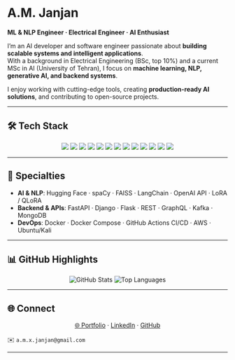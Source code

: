 <!--
  _____       _ _       _           
 |  ___|_   _(_) |_ ___| |__   __ _ 
 | |_  | | | | | __/ __| '_ \ / _` |
 |  _| | | |_| | | || (__| | | | (_| |
 |_|    \__,_|_|\__\___|_| |_|\__,_|
                                    
-->

# A.M. Janjan

**ML & NLP Engineer · Electrical Engineer · AI Enthusiast**

I’m an AI developer and software engineer passionate about **building scalable systems and intelligent applications**.  
With a background in Electrical Engineering (BSc, top 10%) and a current MSc in AI (University of Tehran), I focus on **machine learning, NLP, generative AI, and backend systems**.  

I enjoy working with cutting-edge tools, creating **production-ready AI solutions**, and contributing to open-source projects.

---

## 🛠️ Tech Stack

<p align="center">
  <img src="https://img.shields.io/badge/python-3670A0?style=for-the-badge&logo=python&logoColor=ffdd54" />
  <img src="https://img.shields.io/badge/c%2B%2B-%2300599C?style=for-the-badge&logo=c%2B%2B&logoColor=white" />
  <img src="https://img.shields.io/badge/TensorFlow-%23FF6F00?style=for-the-badge&logo=TensorFlow&logoColor=white" />
  <img src="https://img.shields.io/badge/PyTorch-%23EE4C2C?style=for-the-badge&logo=PyTorch&logoColor=white" />
  <img src="https://img.shields.io/badge/scikit--learn-%23F7931E?style=for-the-badge&logo=scikit-learn&logoColor=white" />
  <img src="https://img.shields.io/badge/Keras-%23D00000?style=for-the-badge&logo=Keras&logoColor=white" />
  <img src="https://img.shields.io/badge/FastAPI-005571?style=for-the-badge&logo=fastapi&logoColor=white" />
  <img src="https://img.shields.io/badge/Django-%23092E20?style=for-the-badge&logo=django&logoColor=white" />
  <img src="https://img.shields.io/badge/PostgreSQL-%23316192?style=for-the-badge&logo=postgresql&logoColor=white" />
  <img src="https://img.shields.io/badge/MySQL-%2300f?style=for-the-badge&logo=mysql&logoColor=white" />
  <img src="https://img.shields.io/badge/Docker-%230db7ed?style=for-the-badge&logo=docker&logoColor=white" />
  <img src="https://img.shields.io/badge/GitHub%20Actions-2088FF?style=for-the-badge&logo=github-actions&logoColor=white" />
  <img src="https://img.shields.io/badge/Linux-FCC624?style=for-the-badge&logo=linux&logoColor=black" />
</p>

---

## 🔧 Specialties

- **AI & NLP**: Hugging Face · spaCy · FAISS · LangChain · OpenAI API · LoRA / QLoRA  
- **Backend & APIs**: FastAPI · Django · Flask · REST · GraphQL · Kafka · MongoDB  
- **DevOps**: Docker · Docker Compose · GitHub Actions CI/CD · AWS · Ubuntu/Kali  

---

## 📊 GitHub Highlights

<p align="center">
  <img src="https://github-readme-stats.vercel.app/api?username=A-janjan&theme=gotham&hide_border=false&include_all_commits=true&count_private=true" alt="GitHub Stats" />
  <img src="https://github-readme-stats.vercel.app/api/top-langs/?username=A-janjan&theme=gotham&hide_border=false&include_all_commits=true&count_private=true&layout=compact" alt="Top Languages" />
</p>

---

## 🌐 Connect

<p align="center">
  <a href="https://a-janjan.github.io/" target="_blank">🌐 Portfolio</a> ·
  <a href="https://www.linkedin.com/in/amir-mohammad-janjan-181707286" target="_blank">LinkedIn</a> ·
  <a href="https://github.com/A-janjan" target="_blank">GitHub</a>
</p>

✉️ `a.m.x.janjan@gmail.com`  

---
